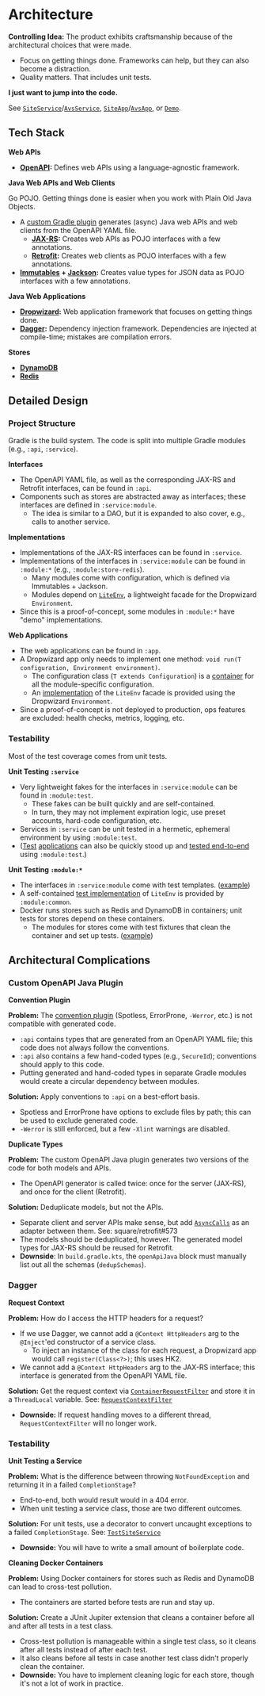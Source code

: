 # Architecture

**Controlling Idea:** The product exhibits craftsmanship because of the architectural choices that were made.

- Focus on getting things done. Frameworks can help, but they can also become a distraction.
- Quality matters. That includes unit tests.

**I just want to jump into the code.**

See [`SiteService`](/service/src/main/java/org/example/age/service/SiteService.java)/[`AvsService`](/service/src/main/java/org/example/age/service/AvsService.java), [`SiteApp`](/app/src/main/java/org/example/age/app/SiteApp.java)/[`AvsApp`](/app/src/main/java/org/example/age/app/AvsApp.java), or [`Demo`](/demo/src/main/java/org/example/age/demo/Demo.java).

## Tech Stack

**Web APIs**

- **[OpenAPI](https://www.openapis.org/):** Defines web APIs using a language-agnostic framework.

**Java Web APIs and Web Clients**

Go POJO. Getting things done is easier when you work with Plain Old Java Objects.

- A [custom Gradle plugin](/buildSrc/src/main/kotlin/openapi-java.gradle.kts) generates (async) Java web APIs and web clients from the OpenAPI YAML file.
    - **[JAX-RS](https://jakarta.ee/specifications/restful-ws/4.0/):** Creates web APIs as POJO interfaces with a few annotations.
    - **[Retrofit](https://square.github.io/retrofit/):** Creates web clients as POJO interfaces with a few annotations.
- **[Immutables](https://immutables.github.io/) + [Jackson](https://github.com/FasterXML/jackson):** Creates value types for JSON data as POJO interfaces with a few annotations.

**Java Web Applications**

- **[Dropwizard](https://www.dropwizard.io/):** Web application framework that focuses on getting things done.
- **[Dagger](https://dagger.dev/):** Dependency injection framework. Dependencies are injected at compile-time; mistakes are compilation errors.

**Stores**

- **[DynamoDB](https://aws.amazon.com/dynamodb/)**
- **[Redis](https://redis.io/)**

## Detailed Design

### Project Structure

Gradle is the build system. The code is split into multiple Gradle modules (e.g., `:api`, `:service`).

**Interfaces**

- The OpenAPI YAML file, as well as the corresponding JAX-RS and Retrofit interfaces, can be found in `:api`.
- Components such as stores are abstracted away as interfaces; these interfaces are defined in `:service:module`.
    - The idea is similar to a DAO, but it is expanded to also cover, e.g., calls to another service.

**Implementations**

- Implementations of the JAX-RS interfaces can be found in `:service`.
- Implementations of the interfaces in `:service:module` can be found in `:module:*` (e.g., `:module:store-redis`).
    - Many modules come with configuration, which is defined via Immutables + Jackson.
    - Modules depend on [`LiteEnv`](/module/common/src/main/java/org/example/age/module/common/LiteEnv.java), a lightweight facade for the Dropwizard `Environment`.
- Since this is a proof-of-concept, some modules in `:module:*` have "demo" implementations.

**Web Applications**

- The web applications can be found in `:app`.
- A Dropwizard app only needs to implement one method: `void run(T configuration, Environment environment)`.
    - The configuration class (`T extends Configuration`) is a [container](/app/src/main/java/org/example/age/app/config/SiteAppConfig.java) for all the module-specific configuration.
    - An [implementation](/app/src/main/java/org/example/age/app/env/DropwizardLiteEnv.java) of the `LiteEnv` facade is provided using the Dropwizard `Environment`.
- Since a proof-of-concept is not deployed to production, ops features are excluded: health checks, metrics, logging, etc.

### Testability

Most of the test coverage comes from unit tests.

**Unit Testing `:service`**

- Very lightweight fakes for the interfaces in `:service:module` can be found in `:module:test`.
    - These fakes can be built quickly and are self-contained. 
    - In turn, they may not implement expiration logic, use preset accounts, hard-code configuration, etc.
- Services in `:service` can be unit tested in a hermetic, ephemeral environment by using `:module:test`.
- ([Test](/app/src/testFixtures/java/org/example/age/app/TestSiteApp.java) [applications](/app/src/testFixtures/java/org/example/age/app/TestAvsApp.java) can also be quickly stood up and [tested end-to-end](/app/src/test/java/org/example/age/app/TestAppVerificationTest.java) using `:module:test`.)

**Unit Testing `:module:*`**

- The interfaces in `:service:module` come with test templates. ([example](/service/module/src/testFixtures/java/org/example/age/service/module/store/testing/AvsAccountStoreTestTemplate.java))
- A self-contained [test implementation](/module/common/src/testFixtures/java/org/example/age/module/common/testing/TestLiteEnvModule.java) of `LiteEnv` is provided by `:module:common`.
- Docker runs stores such as Redis and DynamoDB in containers; unit tests for stores depend on these containers.
    - The modules for stores come with test fixtures that clean the container and set up tests. ([example](/module/store-dynamodb/src/testFixtures/java/org/example/age/module/store/dynamodb/testing/DynamoDbTestContainer.java))

## Architectural Complications

### Custom OpenAPI Java Plugin

**Convention Plugin**

**Problem:** The [convention plugin](/buildSrc/src/main/kotlin/org.example.age.java-conventions.gradle.kts) (Spotless, ErrorProne, `-Werror`, etc.) is not compatible with generated code.

- `:api` contains types that are generated from an OpenAPI YAML file; this code does not always follow the conventions.
- `:api` also contains a few hand-coded types (e.g., `SecureId`); conventions should apply to this code.
- Putting generated and hand-coded types in separate Gradle modules would create a circular dependency between modules.
 
**Solution:** Apply conventions to `:api` on a best-effort basis.

- Spotless and ErrorProne have options to exclude files by path; this can be used to exclude generated code.
- `-Werror` is still enforced, but a few `-Xlint` warnings are disabled.

**Duplicate Types**

**Problem:** The custom OpenAPI Java plugin generates two versions of the code for both models and APIs.

- The OpenAPI generator is called twice: once for the server (JAX-RS), and once for the client (Retrofit).

**Solution:** Deduplicate models, but not the APIs.

- Separate client and server APIs make sense, but add [`AsyncCalls`](/common/src/main/java/org/example/age/common/AsyncCalls.java) as an adapter between them. See: square/retrofit#573
- The models should be deduplicated, however. The generated model types for JAX-RS should be reused for Retrofit.
- **Downside**: In `build.gradle.kts`, the `openApiJava` block must manually list out all the schemas (`dedupSchemas`).

### Dagger

**Request Context**

**Problem:** How do I access the HTTP headers for a request?

- If we use Dagger, we cannot add a `@Context HttpHeaders` arg to the `@Inject`'ed constructor of a service class.
    - To inject an instance of the class for each request, a Dropwizard app would call `register(Class<?>)`; this uses HK2.
- We cannot add a `@Context HttpHeaders` arg to the JAX-RS interface; this interface is generated from the OpenAPI YAML file.

**Solution:** Get the request context via [`ContainerRequestFilter`](https://jakarta.ee/specifications/restful-ws/4.0/apidocs/jakarta.ws.rs/jakarta/ws/rs/container/containerrequestfilter) and store it in a `ThreadLocal` variable. See: [`RequestContextFilter`](/module/common/src/main/java/org/example/age/module/common/RequestContextFilter.java)

- **Downside:** If request handling moves to a different thread, `RequestContextFilter` will no longer work.

### Testability

**Unit Testing a Service**

**Problem:** What is the difference between throwing `NotFoundException` and returning it in a failed `CompletionStage`?

- End-to-end, both would result would in a 404 error.
- When unit testing a service class, those are two different outcomes.

**Solution:** For unit tests, use a decorator to convert uncaught exceptions to a failed `CompletionStage`. See: [`TestSiteService`](/service/src/test/java/org/example/age/service/testing/TestSiteService.java)

- **Downside:** You will have to write a small amount of boilerplate code.

**Cleaning Docker Containers**

**Problem:** Using Docker containers for stores such as Redis and DynamoDB can lead to cross-test pollution.

- The containers are started before tests are run and stay up.

**Solution:** Create a JUnit Jupiter extension that cleans a container before all and after all tests in a test class.

- Cross-test pollution is manageable within a single test class, so it cleans after all tests instead of after each test.
- It also cleans before all tests in case another test class didn't properly clean the container.
- **Downside:** You have to implement cleaning logic for each store, though it's not a lot of work in practice.
